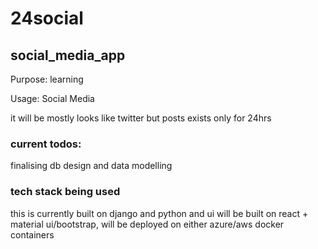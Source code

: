 # 24social
## social_media_app

Purpose: learning 

Usage: Social Media 

it will be mostly looks like twitter but posts exists only for 24hrs

### current todos:

finalising db design and data modelling

### tech stack being used
this is currently built on django and python and ui will be built on react + material ui/bootstrap, will be deployed on either azure/aws docker containers

